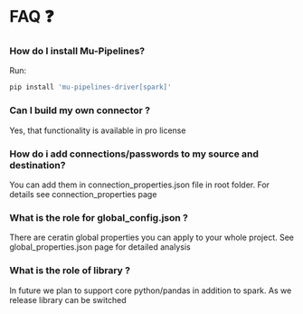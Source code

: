 # FAQ ❓

### How do I install Mu-Pipelines?
Run:
```sh
pip install 'mu-pipelines-driver[spark]'
```

### Can I build my own connector ?
Yes, that functionality is available in pro license

### How do i add connections/passwords to my source and destination?
You can add them in connection_properties.json file in root folder. For details see connection_properties page 

### What is the role for global_config.json ?
There are ceratin global properties you can apply to your whole project. See global_properties.json page for detailed analysis 

### What is the role of library ?
In future we plan to support core python/pandas in addition to spark. As we release library can be switched
